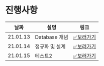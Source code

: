 # 진행사항

|날짜|설명|링크|
|------|---|---|
|21.01.13|Database 개념|[✅보러가기](https://github.com/ACmolar/Tech_interview#21-01-13)|
|21.01.14|정규화 및 설계|[✅보러가기](https://github.com/ACmolar/Tech_interview#21-01-14)|
|21.01.15|테스트2|[✅보러가기](https://github.com/ACmolar/Tech_interview#21-01-15)|